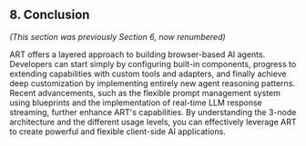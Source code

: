## 8. Conclusion

*(This section was previously Section 6, now renumbered)*

ART offers a layered approach to building browser-based AI agents. Developers can start simply by configuring built-in components, progress to extending capabilities with custom tools and adapters, and finally achieve deep customization by implementing entirely new agent reasoning patterns. Recent advancements, such as the flexible prompt management system using blueprints and the implementation of real-time LLM response streaming, further enhance ART's capabilities. By understanding the 3-node architecture and the different usage levels, you can effectively leverage ART to create powerful and flexible client-side AI applications.